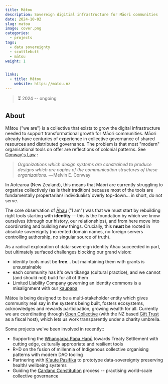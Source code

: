 ```yaml
---
title: Mātou
description: Sovereign digitial infrastructure for Māori communities
date: 2024-10-02
slug: matou
image: cover.png
categories:
  - projects
tags:
  - data sovereignty
  - scuttlebutt
  - mātou
weight: 1


links:
  - title: Mātou
    website: https://matou.nz
---
```


> ⏳ 2024 -- ongoing <br />


## About

Mātou ("we are") is a collective that exists to grow the digital infrastructure
needed to support transformational growth for Māori communities. Māori already
have centuries of experience in collective governance of shared resources and
distributed governance. The problem is that most "modern" organisational tools 
on offer are reflections of colonial patterns. See [Conway's
Law](https://en.wikipedia.org/wiki/Conway%27s_law) :

> _Organizations which design systems are constrained to produce designs which
> are copies of the communication structures of these organizations._
> — Melvin E. Conway

In Aotearoa (New Zealand), this means that Māori are currently struggling to
organise collectively (as is their tradition) because most of the tools are
fundamentally propertarian/ individualist/ overly top-down... in short, do not
serve.

The core observation of [Āhau](/p/ahau) ("I am") was that we must start by
rebuilding right tools starting with **identity** -- this is the foundation by
which we know ourselves (through our history, our relationships), and from here
move into coordinating and building new things. Crucially, this **must** be
rooted in absolute sovereignty (no rented domain names, no foreign servers
controlling authorship, no singular source of truth).

As a radical exploration of data-sovereign identity Āhau succeeded in part, but
ultimately surfaced challenges blocking our grand vision:
- identity tools must be **free**... but maintaining them with grants is
  unsustainable
- each community has it's own tikanga (cultural practice), and we cannot (and
  should not) build for all of them
- Limited Liability Company governing an identity commons is a misalignment with
  our [kaupapa](https://maoridictionary.co.nz/search?keywords=kaupapa)

Mātou is being designed to be a multi-stakeholder entity which gives community
real say in the systems being built, fosters ecosystems, acknowledges and
rewards participation, growing wealth for all. Currently we are coordinating
through [Open Collective](https://opencollective.com/matoucollective) (with the
NZ based [Gift Trust](https://thegifttrust.org.nz/) as a fiscal host), which
lets us work transparently under a charity umbrella.

Some projects we've been involved in recently::
- Supporting the [Whangaroa Papa Hapū](https://whangaroapapahapu.org.nz) towards
  Treaty Settlement with cutting edge, culturally appropriate and resilient
  tools
- R+D on the fusion of millennia of Indigenous collective organising patterns
  with modern DAO tooling
- Partnering with [K'aute Pasifika](https://kautepasifika.co.nz/) to prototype
  data-sovereignty preserving health/ wellbeing systems
- Guiding the [Cardano Constitution](https://constitution.gov.tools/en) process
  -- practising world-scale collective governance
